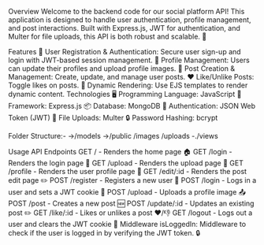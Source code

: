 Overview
Welcome to the backend code for our social platform API! This application is designed to handle user authentication, profile management, and post interactions. Built with Express.js, JWT for authentication, and Multer for file uploads, this API is both robust and scalable. 🌟

Features
  🔐 User Registration & Authentication: Secure user sign-up and login with JWT-based session management.
  👤 Profile Management: Users can update their profiles and upload profile images.
  📝 Post Creation & Management: Create, update, and manage user posts.
  ❤️ Like/Unlike Posts: Toggle likes on posts.
  📄 Dynamic Rendering: Use EJS templates to render dynamic content.
Technologies
  🖥️ Programming Language: JavaScript
  🔧 Framework: Express.js
  📦 Database: MongoDB
  🔑 Authentication: JSON Web Token (JWT)
  📸 File Uploads: Multer
  🔒 Password Hashing: bcrypt

Folder Structure:-
  ->/models
  ->/public
  /images
    /uploads
  -./views


Usage
API Endpoints
        GET / - Renders the home page 🏠
        GET /login - Renders the login page 🔑
        GET /upload - Renders the upload page 📸
        GET /profile - Renders the user profile page 👤
        GET /edit/:id - Renders the post edit page ✏️
        POST /register - Registers a new user 📝
        POST /login - Logs in a user and sets a JWT cookie 🍪
        POST /upload - Uploads a profile image 📤
        POST /post - Creates a new post 🆕
        POST /update/:id - Updates an existing post ✏️
        GET /like/:id - Likes or unlikes a post ❤️/👎
        GET /logout - Logs out a user and clears the JWT cookie 🚪
Middleware
        isLoggedIn: Middleware to check if the user is logged in by verifying the JWT token. 🔒

